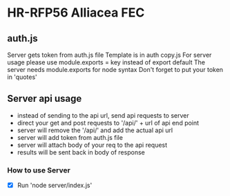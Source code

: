 # HR-RFP56 Alliacea FEC

## auth.js
Server gets token from auth.js file
Template is in auth copy.js
For server usage please use module.exports = key instead of export default
The server needs module.exports for node syntax
Don't forget to put your token in 'quotes'

## Server api usage
- instead of sending to the api url, send api requests to server
- direct your get and post requests to '/api/' + url of api end point
- server will remove the '/api/' and add the actual api url
- server will add token from auth.js file
- server will attach body of your req to the api request
- results will be sent back in body of response


### How to use Server
- [x] Run 'node server/index.js'

